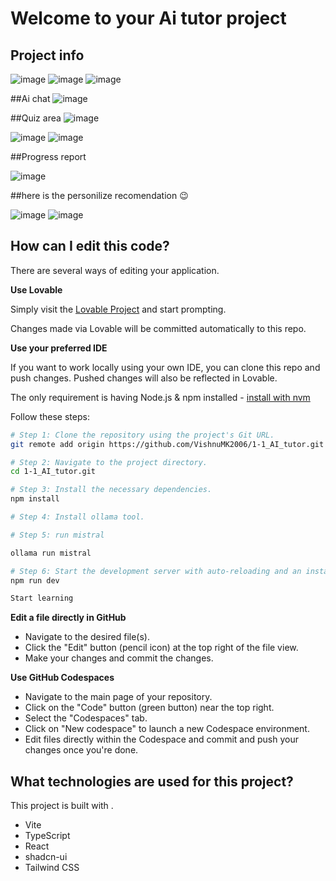 # Welcome to your Ai tutor project

## Project info
![image](https://github.com/user-attachments/assets/0f1ffb43-d18d-40ce-8f96-77de8c52c37b)
![image](https://github.com/user-attachments/assets/45036b1f-c87c-4205-b8da-b7e91d8276a3)
![image](https://github.com/user-attachments/assets/3c5a6ef1-20fc-4d26-ac4c-a378fb94545e)

##Ai chat
![image](https://github.com/user-attachments/assets/92ddfe0b-0d28-4d2b-9ee3-83f6db6312f8)

##Quiz area
![image](https://github.com/user-attachments/assets/dffb784c-03cb-4225-8dae-44b9d5ed8d1f)

![image](https://github.com/user-attachments/assets/1158b382-a18c-4800-9495-8592eb3b7c97)
![image](https://github.com/user-attachments/assets/c597869c-d506-43cc-974c-069f5c180adc)

##Progress report

![image](https://github.com/user-attachments/assets/d157c8f1-5aa5-4098-af58-fa2334b9ab45)

##here is the personilize recomendation 😉

![image](https://github.com/user-attachments/assets/95ae9f4e-7dbb-4d08-81bc-ef3272fb2380)
![image](https://github.com/user-attachments/assets/6f939c23-60a7-45f4-ac9f-f597214de8bd)









## How can I edit this code?

There are several ways of editing your application.

**Use Lovable**

Simply visit the [Lovable Project](https://lovable.dev/projects/8a08fd3b-6fee-4a7f-b522-0a640f18f7ac) and start prompting.

Changes made via Lovable will be committed automatically to this repo.

**Use your preferred IDE**

If you want to work locally using your own IDE, you can clone this repo and push changes. Pushed changes will also be reflected in Lovable.

The only requirement is having Node.js & npm installed - [install with nvm](https://github.com/nvm-sh/nvm#installing-and-updating)

Follow these steps:

```sh
# Step 1: Clone the repository using the project's Git URL.
git remote add origin https://github.com/VishnuMK2006/1-1_AI_tutor.git

# Step 2: Navigate to the project directory.
cd 1-1_AI_tutor.git

# Step 3: Install the necessary dependencies.
npm install

# Step 4: Install ollama tool.

# Step 5: run mistral

ollama run mistral

# Step 6: Start the development server with auto-reloading and an instant preview.
npm run dev

Start learning
```

**Edit a file directly in GitHub**

- Navigate to the desired file(s).
- Click the "Edit" button (pencil icon) at the top right of the file view.
- Make your changes and commit the changes.

**Use GitHub Codespaces**

- Navigate to the main page of your repository.
- Click on the "Code" button (green button) near the top right.
- Select the "Codespaces" tab.
- Click on "New codespace" to launch a new Codespace environment.
- Edit files directly within the Codespace and commit and push your changes once you're done.

## What technologies are used for this project?

This project is built with .

- Vite
- TypeScript
- React
- shadcn-ui
- Tailwind CSS

